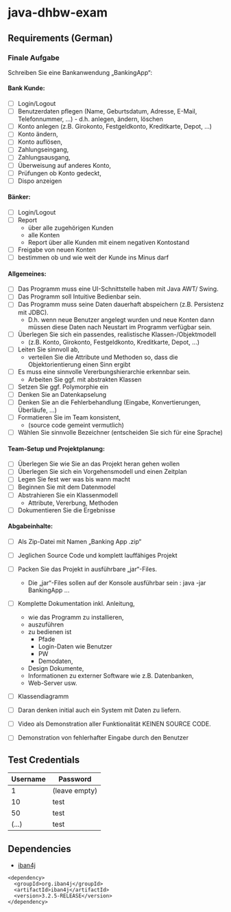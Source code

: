 # java-dhbw-exam

## Requirements (German)
### Finale Aufgabe
Schreiben Sie eine Bankanwendung „BankingApp“:
#### Bank Kunde:
- [ ] Login/Logout
- [ ] Benutzerdaten pflegen (Name, Geburtsdatum, Adresse, E-Mail, Telefonnummer, ...) - d.h. anlegen, ändern, löschen
- [ ] Konto anlegen (z.B. Girokonto, Festgeldkonto, Kreditkarte, Depot, ...)
- [ ] Konto ändern, 
- [ ] Konto auflösen, 
- [ ] Zahlungseingang, 
- [ ] Zahlungsausgang, 
- [ ] Überweisung auf anderes Konto, 
- [ ] Prüfungen ob Konto gedeckt, 
- [ ] Dispo anzeigen
#### Bänker:
- [ ] Login/Logout
- [ ] Report 
  - über alle zugehörigen Kunden
  - alle Konten
  - Report über alle Kunden mit einem negativen Kontostand
- [ ] Freigabe von neuen Konten
- [ ] bestimmen ob und wie weit der Kunde ins Minus darf
#### Allgemeines:
- [ ] Das Programm muss eine UI-Schnittstelle haben mit Java AWT/ Swing.
- [ ] Das Programm soll Intuitive Bedienbar sein.
- [ ] Das Programm muss seine Daten dauerhaft abspeichern (z.B. Persistenz mit JDBC). 
  - D.h. wenn neue Benutzer angelegt wurden und neue Konten 
    dann müssen diese Daten nach Neustart im Programm verfügbar sein.
- [ ] Überlegen Sie sich ein passendes, realistische Klassen-/Objektmodell
  - (z.B. Konto, Girokonto, Festgeldkonto, Kreditkarte, Depot, ...)
- [ ] Leiten Sie sinnvoll ab, 
  - verteilen Sie die Attribute und Methoden so, dass die Objektorientierung einen Sinn ergibt
- [ ] Es muss eine sinnvolle Vererbungshierarchie erkennbar sein.
  - Arbeiten Sie ggf. mit abstrakten Klassen
- [ ] Setzen Sie ggf. Polymorphie ein
- [ ] Denken Sie an Datenkapselung
- [ ] Denken Sie an die Fehlerbehandlung (Eingabe, Konvertierungen, Überläufe, ...)
- [ ] Formatieren Sie im Team konsistent, 
  - (source code gemeint vermutlich)
- [ ] Wählen Sie sinnvolle Bezeichner (entscheiden Sie sich für eine Sprache)
#### Team-Setup und Projektplanung:
- [ ] Überlegen Sie wie Sie an das Projekt heran gehen wollen
- [ ] Überlegen Sie sich ein Vorgehensmodell und einen Zeitplan
- [ ] Legen Sie fest wer was bis wann macht
- [ ] Beginnen Sie mit dem Datenmodel
- [ ] Abstrahieren Sie ein Klassenmodell
     - Attribute, Vererbung, Methoden
- [ ] Dokumentieren Sie die Ergebnisse
#### Abgabeinhalte:
- [ ] Als Zip-Datei mit Namen „Banking App <Gruppen-Id>.zip“
- [ ] Jeglichen Source Code und komplett lauffähiges Projekt
- [ ] Packen Sie das Projekt in ausführbare „jar“-Files. 
  - Die „jar“-Files sollen auf der Konsole ausführbar sein : java -jar BankingApp ...
- [ ] Komplette Dokumentation inkl. Anleitung, 
    - wie das Programm zu installieren, 
    - auszuführen
    - zu bedienen ist 
      - Pfade
      - Login-Daten wie Benutzer
      - PW
      - Demodaten, 
    - Design Dokumente,
    - Informationen zu externer Software wie z.B. Datenbanken, 
    - Web-Server usw.
- [ ] Klassendiagramm
- [ ] Daran denken initial auch ein System mit Daten zu liefern.
- [ ] Video als Demonstration aller Funktionalität KEINEN SOURCE CODE. 
- [ ] Demonstration von fehlerhafter Eingabe durch den Benutzer


## Test Credentials
| Username | Password      |
|----------|---------------|
| 1        | (leave empty) |
| 10       | test          |
| 50       | test          |
| (...)    | test          |

## Dependencies
- [iban4j](https://github.com/arturmkrtchyan/iban4j)
```maven
<dependency>
  <groupId>org.iban4j</groupId>
  <artifactId>iban4j</artifactId>
  <version>3.2.5-RELEASE</version>
</dependency>
```